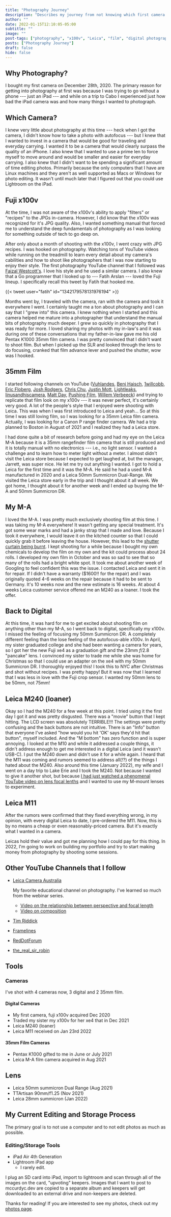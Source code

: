 ```yaml
---
title: "Photography Journey"
description: "Describes my journey from not knowing which first camera to buy and not knowing how to use autofocus to purchasing a 35mm film camera with no light meter."
author: ""
date: 2022-01-15T12:10:05-05:00
subtitle: ""
image: ""
post-tags: ["photography", "x100v", "Leica", "film", "digital photography", "hobby"]
posts: ["Photography Journey"]
draft: false
hide: false
---
```


## Why Photography?

I bought my first camera on December 28th, 2020. The primary reason for getting
into photography at first was because I was trying to go without a phone --- just
an iPad --- and while on a trip to Cabo I experienced just how bad the iPad camera
was and how many things I wanted to photograph.

## Which Camera?

I knew very little about photography at this time --- heck when I got the camera,
I didn't know how to take a photo with autofocus --- but I knew that I wanted to
invest in a camera that would be good for traveling and everyday carrying. I
wanted it to be a camera that would clearly surpass the quality of an iPhone.
I also knew that I wanted to use a prime len to force myself to move around and
would be smaller and easier for everyday carrying.
I also knew that I didn't want to be spending a significant amount of time
editing photos. Primarily because the only computers that I have are
Linux machines and they aren't as well supported as Macs or Windows for photo
editing. It wasn't until much later that I figured out that you could use
Lightroom on the iPad.

## Fuji x100v

At the time, I was not aware of the x100v's
ability to apply "filters" or "recipes" to the JPGs in-camera. However, I did
know that the x100v was recognized for it's JPG quality. Also, I wanted something
manual that forced me to understand the deep fundamentals of photography as I was
looking for something outside of tech to go deep on.

After only about a month of shooting with the x100v, I went crazy with JPG recipes.
I was hooked on photography. Watching tons of YouTube videos while running on the
treadmill to learn every detail about my camera's cabilities and how to shoot
like photographers that I was now starting to enjoy their style. The first photography
YouTube channel that I followed was [Faizal Westcott's](https://www.youtube.com/channel/UCTsvuq1quT9ZC_-uac6dc4Q).
I love his style and he used a similar camera. I also knew that a Go programmer
that I looked up to --- Fatih Arslan --- loved the Fuji lineup. I specifically
recall this tweet by Fatih that hooked me.

{{< tweet user="fatih" id="1342179578131976194" >}}

Months went by, I traveled with the camera, ran with the camera and took it everywhere
I went. I certainly taught me a ton about photography and I can say that I
"grew into" this camera. I knew nothing when I started and this camera helped me
mature into a photographer that understand the manual bits of photography much deeper.
I grew so quickly in photography that I was ready for more. I loved sharing my photos
with my in-law's and it was during one of these conversations that my father-in-law
gave me his old Pentax K1000 35mm film camera. I was pretty convinced that I didn't
want to shoot film. But when I picked up the SLR and looked through the lens to
do focusing, cranked that film advance lever and pushed the shutter, wow was I hooked.

## 35mm Film

I started following channels on YouTube
([Vuhlandes](https://www.youtube.com/channel/UCla3VF8y6VixwulHEHZ9MQQ),
[Benj Haisch](https://www.youtube.com/user/BenjHaisch),
[1willcobb](https://www.youtube.com/channel/UCgeSDwPH-6ttgxdPANBjQPQ),
[Eric Floberg](https://www.youtube.com/user/edflobe),
[Josh Rodgers](https://www.youtube.com/c/JoshRodgers_/featured),
[Chris Chu](https://www.youtube.com/channel/UCvfnLAcg3SzXuxBabWBoApA),
[Justin Mott](https://www.youtube.com/channel/UC4cwfSfapW2uLCXGGmQFR4g),
[Lightleaks](https://www.youtube.com/channel/UCuPGQsIpsYjPYQrBdnSDhqg),
[linusandhiscamera](https://www.youtube.com/channel/UC3UrTubzntGwzXMFvuGxh_Q),
[Matt Day](https://www.youtube.com/user/mattdayphotofilmshow),
[Pushing Film](https://www.youtube.com/channel/UCOLjsu9z6rji0SOvpzZ4n5w),
[Willem Verbeeck](https://www.youtube.com/channel/UCIvTu9cuf-NZFzHPJZPH23Q))
and trying to replicate that film look on my x100v --- it was never perfect, it's
certainly very good. A lot of the people's style that I enjoyed were shooting with
Leica. This was when I was first introduced to Leica and yeah... So at this time
I was still loving film, so I was looking for a 35mm Leica film camera. Actually,
I was looking for a Canon P range finder camera. We had a trip planned to Boston
in August of 2021 and I realized they had a Leica store.

I had done quite a bit of research before going and had my eye on the Leica M-A
because it is a 35mm rangefinder film camera that is still produced and it is
totally manual with no electronics --- i.e., no light sensor. I wanted
a challenge and to learn how to meter light without a meter. I almost didn't visit
the Leica store because I expected to get laughed at, but the manager, Jarrett,
was super nice. He let me try out anything I wanted. I got to hold a Leica for
the first time and it was the M-A. He said he had a used M-A manufactured in 2020
and a Leica 50mm Summicron Dual-Range. We visited the Leica store early in the trip
and I thought about it all week. We got home, I thought about it for another week
and I ended up buying the M-A and 50mm Summicron DR.

## My M-A

I loved the M-A. I was pretty much exclusively shooting film at this time. I was
taking my M-A everywhere! It wasn't getting any special treatment. It's got some
wear marks and had a janky strap that I made and love. Because I took it everywhere,
I would leave it on the kitched counter so that I could quickly grab it before leaving
the house. However, this lead to the [shutter curtain being burnt](https://transienteye.com/2015/02/13/leica-shutter-curtain-burn-and-repair/).
I kept shooting for a while because I bought my own chemicals to develop the film
on my own and the kit could process about 24 rolls. I developed my own film in October
and was so sad to see that so many of the rolls had a bright white spot. It took
me about another week of Googling to feel confident this was the issue. I contacted
Leica and sent it in for repair. If I didn't have a warranty ($1600!! for the repair)
and I was originally quoted 4-6 weeks on the repair because it had to be sent to
Germany. It's 10 weeks now and the new estimate is 16 weeks. At about 4 weeks
Leica customer service offered me an M240 as a loaner. I took the offer.

## Back to Digital

At this time, it was hard for me to get excited about shooting film on anything
other than my M-A, so I went back to digital, specifically my x100v. I missed the
feeling of focusing my 50mm Summicron DR. A completely different feeling than
the lose feeling of the autofocus-able x100v. In April, my sister graduated college
and she had been wanting a camera for years, so I got her the new Fuji xe4 as
a graduation gift and the 23mm *f*/2.8 "pancake" lens. I convinced my sister to
trade me while she was home for Christmas so that I could use an adapter on the
xe4 with my 50mm Summicron DR. I thoroughly enjoyed this! I took this to NYC
after Christmas and shot without recipes. I was pretty happy! But it was now
that I learned that I was less in love with the Fuji crop sensor. I wanted my
50mm lens to be 50mm, not 75mm!

## Leica M240 (loaner)

Okay so I had the M240 for a few week at this point. I tried using it the first
day I got it and was pretty disgusted. There was a "movie" button that I kept
hitting. The LCD screen was absolutely TERRIBLE!!! The settings were pretty
confusing and the back buttons are not intuitive. There is an "Info" button that
everyone I've asked "how would you hit 'OK' says they'd hit that button", myself
included. And the "M bottom" has zero function and is super annoying. I looked
at the M10 and while it addressed a couple things, it didn't address enough to get
me interested in a digital Leica (and it wasn't USB-C). I put the M240 down and
didn't use it for a while again. I heard that the M11 was coming and rumors seemed
to address all(!?) of the things I hated about the M240. Also around this time (January
2022), my wife and I went on a day trip to Lake Erie and I took the M240. Not
because I wanted to give it another shot, but because [I had just watched a phenomenal
YouTube video on lens focal lenths](https://youtu.be/p_Szcnr8klA) and I wanted
to use my M-mount lenses to experiment.

## Leica M11

After the rumors were confirmed that they fixed everything wrong, in my opinion,
with every digital Leica to date, I pre-ordered the M11. Now, this is by no means
a cheap or even reasonably-priced camera. But it's exactly what I wanted in a camera.

Leicas hold their value and got me planning how I could pay for this thing. In 2022,
I'm going to work on building my portfolio and try to start making money from
photography by shooting some sessions.

## Other YouTube Channels that I follow

- [Leica Camera Australia](https://www.youtube.com/channel/UCNp5Pn_IFRWKUI9XcwwIDyA)

  My favorite educational channel on photography. I've learned so much from the
  webinar series.

  - [Video on the relationship between perspective and focal length](https://youtu.be/p_Szcnr8klA)
  - [Video on composition](https://youtu.be/Th68USKZ9X0)

- [Tim Riddick](https://www.youtube.com/user/MrTimriddick2)
- [Framelines](https://www.youtube.com/channel/UCg97Ni73ozwdoSytGSqTRyA)
- [RedDotForum](https://www.youtube.com/user/RedDotForum)
- [the_real_sir_robin](https://www.youtube.com/channel/UCc-9JMcDZSh6R4OXuWX6Gag)

## Tools

### Cameras

I've shot with 4 cameras now, 3 digital and 2 35mm film.

#### Digital Cameras

- My first camera, fuji x100v acquired Dec 2020
- Traded my sister my x100v for her xe4 that in Dec 2021
- Leica M240 (loaner)
- Leica M11 received on Jan 23rd 2022

#### 35mm Film Cameras

- Pentax K1000 gifted to me in June or July 2021
- Leica M-A film camera acquired in Aug 2021

## Lens

- Leica 50mm summicron Dual Range (Aug 2021)
- TTArtisan 90mm/f1.25 (Nov 2021)
- Leica 28mm summicron (Jan 2022)

## My Current Editing and Storage Process

The primary goal is to not use a computer and to not edit photos as much as possible.

### Editing/Storage Tools

- iPad Air 4th Generation
- Lightroom iPad app
  - I rarely edit.

I plug an SD card into iPad, import to lightroom and scan through all of the images
on the card, "upvoting" keepers. Images that I want to post to mccurdyc.dev are
copied to a separate album and keepers will get downloaded to an external drive
and non-keepers are deleted.

Thanks for reading! If you are interested to see my photos, check out my
[photos page](/photos).
